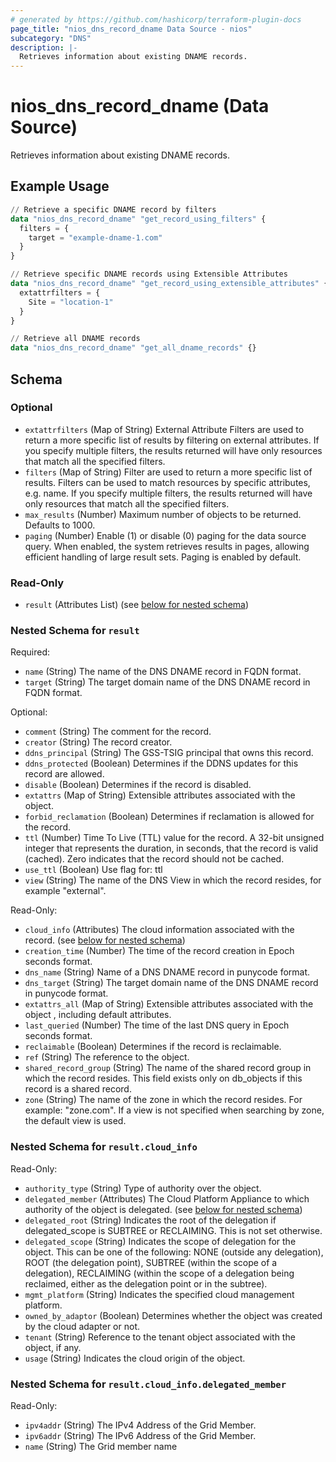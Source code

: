 ```yaml
---
# generated by https://github.com/hashicorp/terraform-plugin-docs
page_title: "nios_dns_record_dname Data Source - nios"
subcategory: "DNS"
description: |-
  Retrieves information about existing DNAME records.
---
```


# nios_dns_record_dname (Data Source)

Retrieves information about existing DNAME records.

## Example Usage

```terraform
// Retrieve a specific DNAME record by filters
data "nios_dns_record_dname" "get_record_using_filters" {
  filters = {
    target = "example-dname-1.com"
  }
}

// Retrieve specific DNAME records using Extensible Attributes
data "nios_dns_record_dname" "get_record_using_extensible_attributes" {
  extattrfilters = {
    Site = "location-1"
  }
}

// Retrieve all DNAME records
data "nios_dns_record_dname" "get_all_dname_records" {}
```

<!-- schema generated by tfplugindocs -->
## Schema

### Optional

- `extattrfilters` (Map of String) External Attribute Filters are used to return a more specific list of results by filtering on external attributes. If you specify multiple filters, the results returned will have only resources that match all the specified filters.
- `filters` (Map of String) Filter are used to return a more specific list of results. Filters can be used to match resources by specific attributes, e.g. name. If you specify multiple filters, the results returned will have only resources that match all the specified filters.
- `max_results` (Number) Maximum number of objects to be returned. Defaults to 1000.
- `paging` (Number) Enable (1) or disable (0) paging for the data source query. When enabled, the system retrieves results in pages, allowing efficient handling of large result sets. Paging is enabled by default.

### Read-Only

- `result` (Attributes List) (see [below for nested schema](#nestedatt--result))

<a id="nestedatt--result"></a>
### Nested Schema for `result`

Required:

- `name` (String) The name of the DNS DNAME record in FQDN format.
- `target` (String) The target domain name of the DNS DNAME record in FQDN format.

Optional:

- `comment` (String) The comment for the record.
- `creator` (String) The record creator.
- `ddns_principal` (String) The GSS-TSIG principal that owns this record.
- `ddns_protected` (Boolean) Determines if the DDNS updates for this record are allowed.
- `disable` (Boolean) Determines if the record is disabled.
- `extattrs` (Map of String) Extensible attributes associated with the object.
- `forbid_reclamation` (Boolean) Determines if reclamation is allowed for the record.
- `ttl` (Number) Time To Live (TTL) value for the record. A 32-bit unsigned integer that represents the duration, in seconds, that the record is valid (cached). Zero indicates that the record should not be cached.
- `use_ttl` (Boolean) Use flag for: ttl
- `view` (String) The name of the DNS View in which the record resides, for example "external".

Read-Only:

- `cloud_info` (Attributes) The cloud information associated with the record. (see [below for nested schema](#nestedatt--result--cloud_info))
- `creation_time` (Number) The time of the record creation in Epoch seconds format.
- `dns_name` (String) Name of a DNS DNAME record in punycode format.
- `dns_target` (String) The target domain name of the DNS DNAME record in punycode format.
- `extattrs_all` (Map of String) Extensible attributes associated with the object , including default attributes.
- `last_queried` (Number) The time of the last DNS query in Epoch seconds format.
- `reclaimable` (Boolean) Determines if the record is reclaimable.
- `ref` (String) The reference to the object.
- `shared_record_group` (String) The name of the shared record group in which the record resides. This field exists only on db_objects if this record is a shared record.
- `zone` (String) The name of the zone in which the record resides. For example: "zone.com". If a view is not specified when searching by zone, the default view is used.

<a id="nestedatt--result--cloud_info"></a>
### Nested Schema for `result.cloud_info`

Read-Only:

- `authority_type` (String) Type of authority over the object.
- `delegated_member` (Attributes) The Cloud Platform Appliance to which authority of the object is delegated. (see [below for nested schema](#nestedatt--result--cloud_info--delegated_member))
- `delegated_root` (String) Indicates the root of the delegation if delegated_scope is SUBTREE or RECLAIMING. This is not set otherwise.
- `delegated_scope` (String) Indicates the scope of delegation for the object. This can be one of the following: NONE (outside any delegation), ROOT (the delegation point), SUBTREE (within the scope of a delegation), RECLAIMING (within the scope of a delegation being reclaimed, either as the delegation point or in the subtree).
- `mgmt_platform` (String) Indicates the specified cloud management platform.
- `owned_by_adaptor` (Boolean) Determines whether the object was created by the cloud adapter or not.
- `tenant` (String) Reference to the tenant object associated with the object, if any.
- `usage` (String) Indicates the cloud origin of the object.

<a id="nestedatt--result--cloud_info--delegated_member"></a>
### Nested Schema for `result.cloud_info.delegated_member`

Read-Only:

- `ipv4addr` (String) The IPv4 Address of the Grid Member.
- `ipv6addr` (String) The IPv6 Address of the Grid Member.
- `name` (String) The Grid member name
